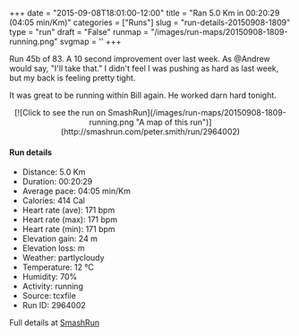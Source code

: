 +++
date = "2015-09-08T18:01:00-12:00"
title = "Ran 5.0 Km in 00:20:29 (04:05 min/Km)"
categories = ["Runs"]
slug = "run-details-20150908-1809"
type = "run"
draft = "False"
runmap = "/images/run-maps/20150908-1809-running.png"
svgmap = '<polyline points="96 77, 86 77, 73 92, 57 100, 38 97, 39 82, 5 71, 16 38, 54 1, 65 0, 68 4, 28 41, 68 4, 67 0, 54 2, 47 8, 18 34, 2 71, 37 82, 38 83, 40 94, 51 100, 70 96, 80 82, 88 77, 94 78, 98 74">'
+++

Run 45b of 83. A 10 second improvement over last week. As @Andrew would say, "I'll take that." I didn't feel I was pushing as hard as last week, but my back is feeling pretty tight. 

It was great to be running within Bill again. He worked darn hard tonight. 





<!--more-->

<center>
[![Click to see the run on SmashRun](/images/run-maps/20150908-1809-running.png "A map of this run")](http://smashrun.com/peter.smith/run/2964002)
</center>

#### Run details

* Distance: 5.0 Km
* Duration: 00:20:29
* Average pace: 04:05 min/Km
* Calories: 414 Cal
* Heart rate (ave): 171 bpm
* Heart rate (max): 171 bpm
* Heart rate (min): 171 bpm
* Elevation gain: 24 m
* Elevation loss:  m
* Weather: partlycloudy
* Temperature: 12 &deg;C
* Humidity: 70%
* Activity: running
* Source: tcxfile
* Run ID: 2964002

Full details at [SmashRun](http://smashrun.com/peter.smith/run/2964002)